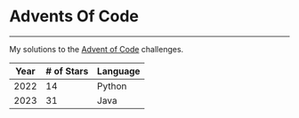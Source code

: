 # Advents Of Code

---

My solutions to the [Advent of Code](https://adventofcode.com/) challenges.

| Year | # of Stars | Language |
| ---- | ---------- | -------- |
| 2022 | 14         | Python   |
| 2023 | 31         | Java     |
